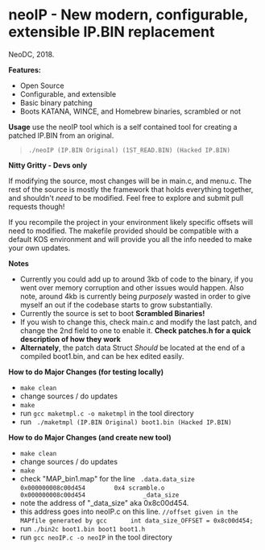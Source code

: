 
# neoIP - New modern, configurable, extensible IP.BIN replacement
NeoDC, 2018.

**Features:**
 - Open Source
 - Configurable, and extensible
 - Basic binary patching
 - Boots KATANA, WINCE, and Homebrew binaries, scrambled or not

**Usage**
use the neoIP tool which is a self contained tool for creating a patched IP.BIN from an original.
>`./neoIP (IP.BIN Original) (1ST_READ.BIN) (Hacked IP.BIN)`
>
**Nitty Gritty - Devs only**

If modifying the source, most changes will be in main.c, and menu.c. 
The rest of the source is mostly the framework that holds everything together, and shouldn't *need* to be modified. Feel free to explore and submit pull requests though!

If you recompile the project in your environment likely specific offsets will need to modified. The makefile provided should be compatible with a default KOS environment and will provide you all the info needed to make your own updates.

**Notes**
 - Currently you could add up to around 3kb of code to the binary, if you went over memory corruption and other issues would happen. Also note, around 4kb is currently being *purposely* wasted in order to give myself an out if the codebase starts to grow substantially.
 - Currently the source is set to boot **Scrambled Binaries!**
 - If you wish to change this, check main.c and modify the last patch, and change the 2nd field to one to enable it. **Check patches.h for a quick description of how they work**
 - **Alternately**, the patch data Struct *Should* be located at the end of a compiled boot1.bin, and can be hex edited easily.

**How to do Major Changes (for testing locally)**
 - `make clean`
 - change sources / do updates
 - `make`
 - run `gcc maketmpl.c -o maketmpl` in the tool directory
 - run ` ./maketmpl (IP.BIN Original) boot1.bin (Hacked IP.BIN)`

**How to do Major Changes (and create new tool)**
 - `make clean`
 - change sources / do updates
 - `make`
 - check "MAP_bin1.map" for the line 
  ` .data.data_size`
 `                0x000000008c00d454        0x4 scramble.o`
 `                0x000000008c00d454                _data_size`
  - note the address of "_data_size" aka 0x8c00d454.
 - this address goes into neoIP.c  on this line.
   `//offset given in the MAPfile generated by gcc`
 `		int data_size_OFFSET = 0x8c00d454;`
 - run `./bin2c boot1.bin boot1 boot1.h`
 - run `gcc neoIP.c -o neoIP` in the tool directory